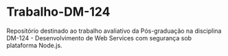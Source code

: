 # Trabalho-DM-124
Repositório destinado ao trabalho avaliativo da Pós-graduação na disciplina DM-124 - Desenvolvimento de Web Services com segurança sob plataforma Node.js. 
